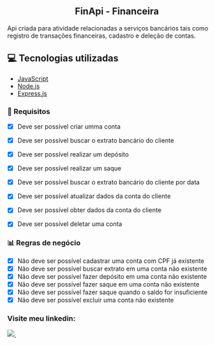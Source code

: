 <h2 align=center> FinApi - Financeira </h2>

  Api criada para atividade relacionadas a serviços bancários tais como registro de transações financeiras, cadastro e deleção de contas.


## 💻 Tecnologias utilizadas

- [JavaScript](https://developer.mozilla.org/pt-BR/docs/Web/JavaScript)
- [Node.js](https://nodejs.org/en/)
- [Express.js](https://expressjs.com/)


### 🚀 Requisitos
- [x] Deve ser possível criar umma conta
- [x] Deve ser possível buscar o extrato bancário do cliente
- [x] Deve ser possível realizar um depósito
- [x] Deve ser possível realizar um saque
- [x] Deve ser possível buscar o extrato bancário do cliente por data
- [x] Deve ser possível atualizar dados da conta do cliente
- [x] Deve ser possível obter dados da conta do cliente
- [x] Deve ser possível deletar uma conta


### 📊 Regras de negócio
- [x] Não deve ser possível cadastrar uma conta com CPF já existente
- [x] Não deve ser possível buscar extrato em uma conta não existente
- [x] Não deve ser possível fazer depósito em uma conta não existente
- [x] Não deve ser possível fazer saque em uma conta não existente
- [x] Não deve ser possível fazer saque quando o saldo for insuficiente
- [x] Não deve ser possível excluir uma conta não existente

### Visite meu linkedin:
  <a href="https://www.linkedin.com/in/carlos-henrique-gomes-mendon%C3%A7a-8614aa93/">
    <img src="https://img.shields.io/badge/linkedin-%230077B5.svg?&style=for-the-badge&logo=linkedin&logoColor=white" />
  </a>&nbsp;&nbsp;
